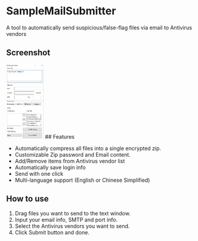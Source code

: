 # SampleMailSubmitter
A tool to automatically send suspicious/false-flag files via email to Antivirus vendors
## Screenshot
<img src="https://github.com/JerryLinLinLin/SampleMailSubmitter/blob/master/screenshot/main_eng.png" width="100" height="200" />
## Features

 - Automatically compress all files into a single encrypted zip.
 - Customizable Zip password and Email content.
 - Add/Remove items from Antivirus vendor list
 - Automatically save login info 
 - Send with one click
 - Multi-language support (English or Chinese Simplified)

## How to use

 1. Drag files you want to send to the text window.
 2. Input your email info, SMTP and port info.
 3. Select the Antivirus vendors you want to send.
 4. Click Submit button and done.
